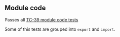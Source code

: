 ## Module code

Passes all [TC-39 module code tests](https://github.com/tc39/test262/tree/master/test/language/module-code) 

Some of this tests are grouped into `export` and `import`.